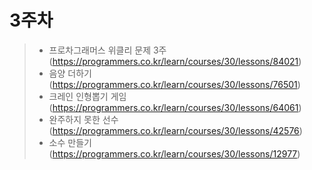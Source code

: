 # 3주차
> - 프로차그래머스 위클리 문제 3주 (https://programmers.co.kr/learn/courses/30/lessons/84021)
> - 음양 더하기 (https://programmers.co.kr/learn/courses/30/lessons/76501)
> - 크레인 인형뽑기 게임 (https://programmers.co.kr/learn/courses/30/lessons/64061)
> - 완주하지 못한 선수 (https://programmers.co.kr/learn/courses/30/lessons/42576)
> - 소수 만들기 (https://programmers.co.kr/learn/courses/30/lessons/12977)